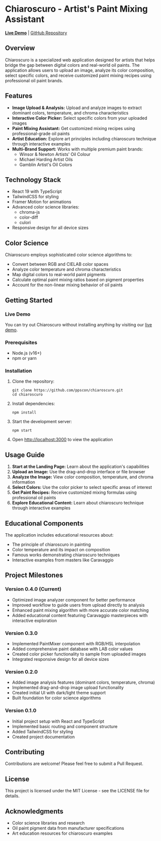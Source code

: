 # Chiaroscuro - Artist's Paint Mixing Assistant

**[Live Demo](https://ppscon.github.io/chiaroscuro)** | [GitHub Repository](https://github.com/ppscon/chiaroscuro)

## Overview

Chiaroscuro is a specialized web application designed for artists that helps bridge the gap between digital colors and real-world oil paints. The application allows users to upload an image, analyze its color composition, select specific colors, and receive customized paint mixing recipes using professional oil paint brands.

## Features

- **Image Upload & Analysis:** Upload and analyze images to extract dominant colors, temperature, and chroma characteristics
- **Interactive Color Picker:** Select specific colors from your uploaded images
- **Paint Mixing Assistant:** Get customized mixing recipes using professional-grade oil paints
- **Artist Education:** Explore art principles including chiaroscuro technique through interactive examples
- **Multi-Brand Support:** Works with multiple premium paint brands:
  - Winsor & Newton Artists' Oil Colour
  - Michael Harding Artist Oils
  - Gamblin Artist's Oil Colors

## Technology Stack

- React 19 with TypeScript
- TailwindCSS for styling
- Framer Motion for animations
- Advanced color science libraries:
  - chroma-js
  - color-diff
  - culori
- Responsive design for all device sizes

## Color Science

Chiaroscuro employs sophisticated color science algorithms to:

- Convert between RGB and CIELAB color spaces
- Analyze color temperature and chroma characteristics
- Map digital colors to real-world paint pigments
- Calculate optimal paint mixing ratios based on pigment properties
- Account for the non-linear mixing behavior of oil paints

## Getting Started

### Live Demo

You can try out Chiaroscuro without installing anything by visiting our [live demo](https://ppscon.github.io/chiaroscuro).

### Prerequisites

- Node.js (v16+)
- npm or yarn

### Installation

1. Clone the repository:
   ```
   git clone https://github.com/ppscon/chiaroscuro.git
   cd chiaroscuro
   ```

2. Install dependencies:
   ```
   npm install
   ```

3. Start the development server:
   ```
   npm start
   ```

4. Open [http://localhost:3000](http://localhost:3000) to view the application

## Usage Guide

1. **Start at the Landing Page:** Learn about the application's capabilities
2. **Upload an Image:** Use the drag-and-drop interface or file browser
3. **Analyze the Image:** View color composition, temperature, and chroma information
4. **Select Colors:** Use the color picker to select specific areas of interest
5. **Get Paint Recipes:** Receive customized mixing formulas using professional oil paints
6. **Explore Educational Content:** Learn about chiaroscuro technique through interactive examples

## Educational Components

The application includes educational resources about:

- The principle of chiaroscuro in painting
- Color temperature and its impact on composition
- Famous works demonstrating chiaroscuro techniques
- Interactive examples from masters like Caravaggio

## Project Milestones

### Version 0.4.0 (Current)
- Optimized image analyzer component for better performance
- Improved workflow to guide users from upload directly to analysis
- Enhanced paint mixing algorithm with more accurate color matching
- Added educational content featuring Caravaggio masterpieces with interactive exploration

### Version 0.3.0
- Implemented PaintMixer component with RGB/HSL interpolation
- Added comprehensive paint database with LAB color values
- Created color picker functionality to sample from uploaded images
- Integrated responsive design for all device sizes

### Version 0.2.0
- Added image analysis features (dominant colors, temperature, chroma)
- Implemented drag-and-drop image upload functionality
- Created initial UI with dark/light theme support
- Built foundation for color science algorithms

### Version 0.1.0
- Initial project setup with React and TypeScript
- Implemented basic routing and component structure
- Added TailwindCSS for styling
- Created project documentation

## Contributing

Contributions are welcome! Please feel free to submit a Pull Request.

## License

This project is licensed under the MIT License - see the LICENSE file for details.

## Acknowledgments

- Color science libraries and research
- Oil paint pigment data from manufacturer specifications
- Art education resources for chiaroscuro examples
